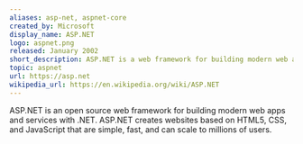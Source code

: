 ```yaml
---
aliases: asp-net, aspnet-core
created_by: Microsoft
display_name: ASP.NET
logo: aspnet.png
released: January 2002
short_description: ASP.NET is a web framework for building modern web apps and services.
topic: aspnet
url: https://asp.net
wikipedia_url: https://en.wikipedia.org/wiki/ASP.NET
---
```

ASP.NET is an open source web framework for building modern web apps and services with .NET. ASP.NET creates websites based on HTML5, CSS, and JavaScript that are simple, fast, and can scale to millions of users.
